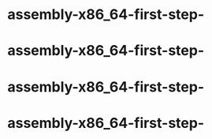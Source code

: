 # assembly-x86_64-first-step-
# assembly-x86_64-first-step-
# assembly-x86_64-first-step-
# assembly-x86_64-first-step-
